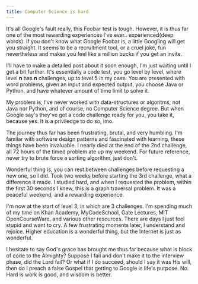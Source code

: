 ```yaml
---
title: Computer Science is hard
---
```


It's all Google's fault really, this Foobar test is tough. However, it is thus far one of the most rewarding experiences I've ever.. experienced(deep words). If you don't know what Google Foobar is, a little Googling will get you straight. It seems to be a recruitment tool, or a cruel joke, fun nevertheless and makes you feel like a million bucks if you get an invite.

I'll have to make a detailed post about it soon enough, I'm just waiting until I get a bit further. It's essentially a code test, you go level by level, where level **n** has **n** challenges, up to level 5 in my case. You are presented with word problems, given an input and expected output, you choose Java or Python, and have whatever amount of time limit to solve it.

My problem is, I've never worked with data-structures or algoritms, not Java nor Python, and of course, no Computer Science degree. But when Google say's they've got a code challenge ready for you, you take it, because yes. It is a priviledge to do so, imo.

The journey thus far has been frustrating, brutal, and very humbling. I'm familar with software design patterns and fascinated with learning, these things have been invaluable. I nearly died at the end of the 2nd challenge, all 72 hours of the timed problem ate up my weekend. For future reference, never try to brute force a sorting algorithm, just don't.

Wonderful thing is, you can rest between challenges before requesting a new one, so I did. Took two weeks before starting the 3rd challenge, what a difference it made. I studied hard, and when I requested the problem, within the first 30 seconds I knew, this is a graph traversal problem. It was a peaceful weekend, and a rewarding experience. 

I'm now at the start of level 3, in which are 3 challenges. I'm spending much of my time on Khan Academy, MyCodeSchool, Gate Lectures, MIT OpenCourseWare, and various other resources. There are days I just feel stupid and want to cry. A few frustrating moments later, I understand and rejoice. Higher education is a wonderful thing, but the Internet is just as wonderful.

I hesitate to say God's grace has brought me thus far because what is block of code to the Almighty? Suppose I fail and don't make it to the interview phase, did the Lord fail? Or what if I do succeed, should I say it was His will, then do I preach a false Gospel that getting to Google is life's purpose. No. Hard is work is good, and wisdom is better.
